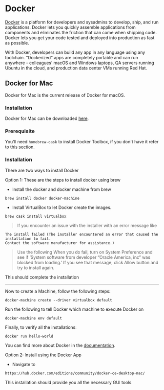 # Docker

[Docker](https://docs.docker.com) is a platform for developers and sysadmins to develop, ship, and run applications. Docker lets you quickly assemble applications from components and eliminates the friction that can come when shipping code. Docker lets you get your code tested and deployed into production as fast as possible.

With Docker, developers can build any app in any language using any toolchain. “Dockerized” apps are completely portable and can run anywhere - colleagues’ macOS and Windows laptops, QA servers running Ubuntu in the cloud, and production data center VMs running Red Hat.

## Docker for Mac

Docker for Mac is the current release of Docker for macOS.

### Installation

Docker for Mac can be downloaded [here](https://docs.docker.com/docker-for-mac/install/).

### Prerequisite

You'll need `homebrew-cask` to install Docker Toolbox, if you don't have it refer to [this section](../Homebrew/Cask.md).

### Installation

There are two ways to install Docker

Option 1: These are the steps to install docker using brew

* Install the docker and docker machine from brew

```shell script
brew install docker docker-machine
```

* Install VirtualBox to let Docker create the images.

```shell script
brew cask install virtualbox
```

>If you encounter an issue with the installer with an error message like

```shell script
The install failed (The installer encountered an error that caused the installation to fail.
Contact the software manufacturer for assistance.)
```

>Use the following When you do fail, turn on System Preference and see if ‘System software from developer “Oracle America, inc” was blocked from loading.’ If you see that message, click Allow button and try to install again.

This should complete the installation

---

Now to create a Machine, follow the following steps:

```shell script
docker-machine create --driver virtualbox default
```

Run the following to tell Docker which machine to execute Docker on

```shell script
docker-machine env default
```

Finally, to verify all the installations:

```shell script
docker run hello-world
```

You can find more about Docker in the [documentation](https://docs.docker.com/).

Option 2: Install using the Docker App

* Navigate to 

```shell script
https://hub.docker.com/editions/community/docker-ce-desktop-mac/
```

This installation should provide you all the necessary GUI tools